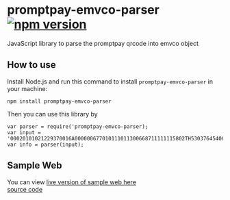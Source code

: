 # promptpay-emvco-parser [![npm version](https://badge.fury.io/js/promptpay-emvco-parser.svg)](https://badge.fury.io/js/promptpay-emvco-parser)

JavaScript library to parse the promptpay qrcode into emvco object

## How to use

Install Node.js and run this command to install `promptpay-emvco-parser` in your machine:

```
npm install promptpay-emvco-parser
```

Then you can use this library by
```
var parser = require('promptpay-emvco-parser);
var input = '00020101021229370016A000000677010111011300668711111115802TH53037645406500.006304ABAC';
var info = parser(input);
```

## Sample Web

You can view [live version of sample web here](https://promptpay-qr-17c4d.firebaseapp.com/)  
[source code](https://github.com/apemon/promptpay-web-qrscan-sample)